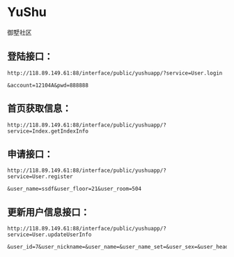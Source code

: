 # YuShu
御墅社区


## 登陆接口：

    http://118.89.149.61:88/interface/public/yushuapp/?service=User.login

    &account=12104A&pwd=888888

## 首页获取信息：

    http://118.89.149.61:88/interface/public/yushuapp/?service=Index.getIndexInfo

## 申请接口：

    http://118.89.149.61:88/interface/public/yushuapp/?service=User.register

    &user_name=ssdf&user_floor=21&user_room=504

## 更新用户信息接口：

    http://118.89.149.61:88/interface/public/yushuapp/?service=User.updateUserInfo

    &user_id=7&user_nickname=&user_name=&user_name_set=&user_sex=&user_headpic=&user_tel=&user_tel_set=&user_birthday=
